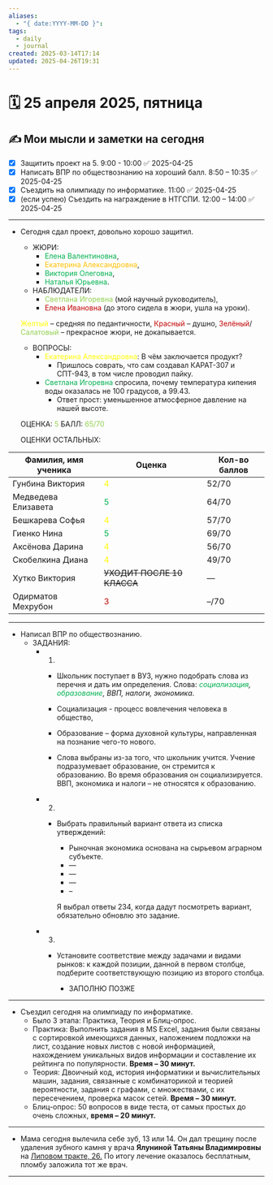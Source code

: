 ```yaml
---
aliases:
  - "{ date:YYYY-MM-DD }": 
tags:
  - daily
  - journal
created: 2025-03-14T17:14
updated: 2025-04-26T19:31
---
```


# 🗓️ 25 апреля 2025, пятница

## ✍️ Мои мысли и заметки на сегодня

- [x] Защитить проект на 5. 9:00 - 10:00 ✅ 2025-04-25
- [x] Написать ВПР по обществознанию на хороший балл. 8:50 – 10:35 ✅ 2025-04-25
- [x] Съездить на олимпиаду по информатике. 11:00 ✅ 2025-04-25
- [x] (если успею) Съездить на награждение в НТГСПИ. 12:00 – 14:00 ✅ 2025-04-25

---

- Сегодня сдал проект, довольно хорошо защитил.
  - ЖЮРИ:
    - <font color="#00b050">Елена Валентиновна</font>,
    - <font color="#ffc000">Екатерина Александровна</font>,
    - <font color="#00b050">Виктория Олеговна</font>,
    - <font color="#00b050">Наталья Юрьевна</font>.
  - НАБЛЮДАТЕЛИ:
    - <font color="#92d050">Светлана Игоревна</font> (мой научный руководитель),
    - <font color="#c00000">Елена Ивановна</font> (до этого сидела в жюри, ушла на уроки).

  <font color="#ffff00">Желтый</font> – средняя по педантичности,
  <font color="#c00000">Красный</font> – душно,
  <font color="#c00000">Зелёный</font>/<font color="#92d050">Салатовый</font> – прекрасное жюри, не докапывается.
  
  - ВОПРОСЫ:
    - <font color="#ffff00">Екатерина Александровна</font>: В чём заключается продукт?
      - Пришлось соврать, что сам создавал КАРАТ-307 и СПТ-943, в том числе проводил пайку.
    - <font color="#00b050">Светлана Игоревна</font> спросила, почему температура кипения воды оказалась не 100 градусов, а 99.43.
      - Ответ прост: уменьшенное атмосферное давление на нашей высоте.

  ОЦЕНКА: <font color="#92d050">5</font>
  БАЛЛ: <font color="#92d050">65/70</font>

  ОЦЕНКИ ОСТАЛЬНЫХ:

| Фамилия, имя ученика | Оценка                                                      | Кол-во баллов |
| -------------------- | ----------------------------------------------------------- | ------------- |
| Гунбина Виктория     | <font color="#ffff00">4</font>                              | 52/70         |
| Медведева Елизавета  | <font color="#00b050">5                             </font> | 64/70<br>     |
| Бешкарева Софья      | <font color="#ffff00">4</font>                              | 57/70         |
| Гиенко Нина          | <font color="#00b050">5                             </font> | 69/70         |
| Аксёнова Дарина      | <font color="#ffff00">4</font>                              | 56/70         |
| Скобелкина Диана     | <font color="#ffff00">4</font>                              | 49/70         |
| Хутко Виктория       | ~~УХОДИТ ПОСЛЕ 10 КЛАССА~~                                  | —             |
| Одирматов Мехрубон   | <font color="#c00000">3                             </font> | –/70          |
  

---


- Написал ВПР по обществознанию.
  - ЗАДАНИЯ:
    - 1. 
      - Школьник поступает в ВУЗ, нужно подобрать слова из перечня и дать им определения. Слова: *<font color="#00b050">социализация</font>, <font color="#00b050">образование</font>, ВВП, налоги, экономика*.
      
      - Социализация - процесс вовлечения человека в общество,
      - Образование – форма духовной культуры, направленная на познание чего-то нового.
    
      - Слова выбраны из-за того, что школьник учится. Учение подразумевает образование, он стремится к образованию. Во время образования он социализируется. ВВП, экономика и налоги – не относятся к образованию.
    - 2.
      - Выбрать правильный вариант ответа из списка утверждений:
        - Рыночная экономика основана на сырьевом аграрном субъекте.
        - —
        - —
        - —
        - –
          
        Я выбрал ответы 234, когда дадут посмотреть вариант, обязательно обновлю это задание.
    - 3.
      - Установите соответствие между задачами и видами рынков: к каждой позиции, данной в первом столбце, подберите соответствующую позицию из второго столбца.
        
        - ЗАПОЛНЮ ПОЗЖЕ     

---
- Съездил сегодня на олимпиаду по информатике.
  - Было 3 этапа: Практика, Теория и Блиц-опрос.
  - Практика: Выполнить задания в MS Excel, задания были связаны с сортировкой имеющихся данных, наложением подложки на лист, создание новых листов с новой информацией, нахождением уникальных видов информации и составление их рейтинга по популярности. **Время – 30 минут.**
  - Теория: Двоичный код, история информатики и вычислительных машин, задания, связанные с комбинаторикой и теорией вероятности, задания с графами, с множествами, с их пересечением, проверка масок сетей. **Время – 30 минут.**
  - Блиц-опрос: 50 вопросов в виде теста, от самых простых до очень сложных, **время – 20 минут.**

---
 - Мама сегодня вылечила себе зуб, 13 или 14. Он дал трещину после удаления зубного камня у врача **Ялуниной Татьяны Владимировны** на <u>Липовом тракте, 26.</u> По итогу лечение оказалось бесплатным, пломбу заложила тот же врач.

---


